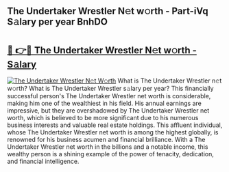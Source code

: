 ## The Undertaker Wrestler N𝚎t w𝚘rth - Part-iVq S𝚊lary per year BnhDO

# <h2><a href="http://gc0d1px.nevu.top/?p=The+Undertaker+Wrestler">🔗 👉🔴 The Undertaker Wrestler N𝚎t w𝚘rth - S𝚊lary</a></h2>

[![The Undertaker Wrestler N𝚎t W𝚘rth](https://i.imgur.com/Oavwk0R.jpeg)](http://gc0d1px.nevu.top/?p=The+Undertaker+Wrestler)
What is The Undertaker Wrestler n𝚎t w𝚘rth? What is The Undertaker Wrestler s𝚊lary per year?
This financially successful person's The Undertaker Wrestler net worth is considerable, making him one of the wealthiest in his field. His annual earnings are impressive, but they are overshadowed by The Undertaker Wrestler net worth, which is believed to be more significant due to his numerous business interests and valuable real estate holdings. This affluent individual, whose The Undertaker Wrestler net worth is among the highest globally, is renowned for his business acumen and financial brilliance. With a The Undertaker Wrestler net worth in the billions and a notable income, this wealthy person is a shining example of the power of tenacity, dedication, and financial intelligence.
